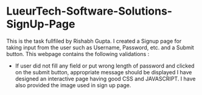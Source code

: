 # LueurTech-Software-Solutions-SignUp-Page
This is the task fullfiled by Rishabh Gupta. I created a Signup page for taking input from the user such as Username, Password, etc. and a Submit button. This webpage contains the following validations :
* If user did not fill any field or put wrong length of password and clicked on the submit button, appropriate message should be displayed
I have designed an interactive page having good CSS and JAVASCRIPT.
I have also provided the image used in sign up page.
